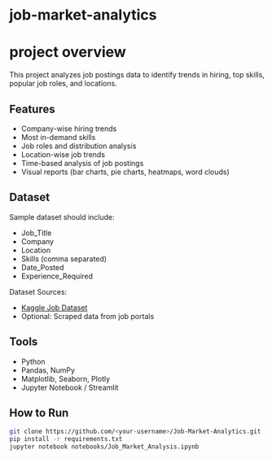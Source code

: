 # job-market-analytics
# project overview

This project analyzes job postings data to identify trends in hiring, top skills, popular job roles, and locations.

## Features
- Company-wise hiring trends
- Most in-demand skills
- Job roles and distribution analysis
- Location-wise job trends
- Time-based analysis of job postings
- Visual reports (bar charts, pie charts, heatmaps, word clouds)

## Dataset
Sample dataset should include:
- Job_Title
- Company
- Location
- Skills (comma separated)
- Date_Posted
- Experience_Required

Dataset Sources:
- [Kaggle Job Dataset](https://www.kaggle.com/datasets) 
- Optional: Scraped data from job portals

## Tools
- Python
- Pandas, NumPy
- Matplotlib, Seaborn, Plotly
- Jupyter Notebook / Streamlit

## How to Run
```bash
git clone https://github.com/<your-username>/Job-Market-Analytics.git
pip install -r requirements.txt
jupyter notebook notebooks/Job_Market_Analysis.ipynb
